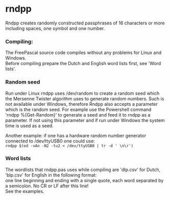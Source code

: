# rndpp
Rndpp creates randomly constructed passphrases of 16 characters or more including spaces, one symbol and one number.

### Compiling:
The FreePascal source code compiles without any problems for Linux and Windows.<br>
Before compiling prepare the Dutch and English word lists first, see 'Word lists'.

### Random seed
Run under Linux rndpp uses /dev/random to create a random seed which the Mersenne Twister algorithm uses to
generate random numbers. Such is not available under Windows, therefore Rndpp also accepts a parameter which is the random seed.
For example use the Powershell command 'rndpp %{Get-Random}' to generate a seed and feed it to rndpp as a parameter. If not using this parameter and if run under Windows the system time is used as a seed.

Another example: if one has a hardware random number generator connected to /dev/ttyUSB0 one could use:<br>
`rndpp $(od -vAn -N2 -tu2 < /dev/ttyUSB0 | tr -d ' \n\r')`<br>

### Word lists
The wordlists that rndpp.pas uses while compiling are 'dlp.csv' for Dutch, 'blp.csv' for English in the following format:<br>
one line beginning and ending with a single quote, each word separated by a semicolon. No CR or LF after this line!<br>
See the examples.

